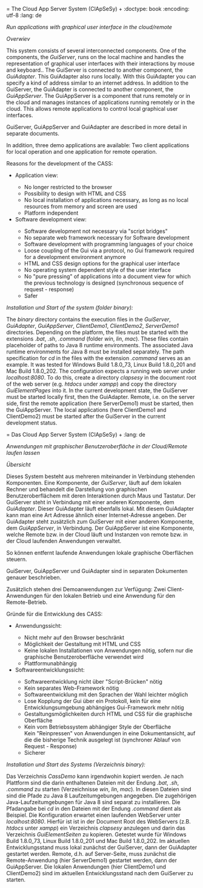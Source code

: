 = The Cloud App Server System (ClApSeSy) +
:doctype: book
:encoding: utf-8
:lang: de

*Run applications with graphical user interface in the cloud/remote*


*Overwiev*

This system consists of several interconnected components.
One of the components, the _GuiServer_, runs on the local machine and handles the representation of graphical user interfaces with their interactions by mouse and keyboard..
The GuiServer is connected to another component, the _GuiAdapter_.
This GuiAdapter also runs locally.
With this GuiAdapter you can specify a kind of address similar to an internet address.
In addition to the GuiServer, the GuiAdapter is connected to another component, the _GuiAppServer_.
The GuiAppServer is a component that runs remotely or in the cloud and manages instances of applications running remotely or in the cloud.
This allows remote applications to control local graphical user interfaces.

GuiServer, GuiAppServer and GuiAdapter are described in more detail in separate documents.

In addition, three demo applications are available: Two client applications for local operation and one application for remote operation.

Reasons for the development of the CASS:

<ul>
<li>Application view:</li>
<ul>
<li>No longer restricted to the browser</li>
<li>Possibility to design with HTML and CSS</li>
<li>No local installation of applications necessary, as long as no local resources from memory and screen are used</li>
<li>Platform independent</li>
</ul>
<li>Software development view:</li>
<ul>
<li>Software development not necessary via "script bridges"</li>
<li>No separate web framework necessary for Software development</li>
<li>Software development with programming languages of your choice</li>
<li>Loose coupling of the Gui via a protocol, no Gui framework required for a development environment anymore</li>
<li>HTML and CSS design options for the graphical user interface</li>
<li>No operating system dependent style of the user interface</li>
<li>No "pure pressing" of applications into a document view for which the previous technology is designed (synchronous sequence of request - response)</li>
<li>Safer</li>
</ul>
</ul>


*Installation und Start of the system (folder _binary_):*

The _binary_ directory contains the execution files in the _GuiServer_, _GuiAdapter_, _GuiAppServer_, _ClientDemo1_, _ClientDemo2_, _ServerDemo1_ directories.
Depending on the platform, the files must be started with the extensions _.bat_, _.sh_, _.command_ (folder _win_, _lin_, _mac_).
These files contain placeholder of paths to Java 8 runtime environments.
The associated Java runtime environments for Java 8 must be installed separately.
The path specification for _cd_ in the files with the extension _.command_ serves as an example.
It was tested for Windows Build 1.8.0_73, Linux Build 1.8.0_201 and Mac Build 1.8.0_202.
The configuration expects a running web server under _localhost:8080_.
To do this, create a directory _clapsesy_ in the document root of the web server (e.g. _htdocs_ under _xampp_) and copy the directory _GuiElementPages_ into it.
In the current development state, the GuiServer must be started locally first, then the GuiAdapter. Remote, i.e. on the server side, first the remote application (here ServerDemo1) must be started, then the GuiAppServer. The local applications (here ClientDemo1 and ClientDemo2) must be started after the GuiServer in the current development status.



= Das Cloud App Server System (ClApSeSy) +
:lang: de

*Anwendungen mit graphischer Benutzeroberfläche in der Cloud/Remote laufen lassen*


*Übersicht*

Dieses System besteht aus mehreren miteinander in Verbindung stehenden Komponenten.
Eine Komponente, der _GuiServer_, läuft auf dem lokalen Rechner und behandelt die Darstellung von graphischen Benutzeroberflächem mit deren Interaktionen durch Maus und Tastatur.
Der GuiServer steht in Verbindung mit einer anderen Komponente, dem _GuiAdapter_.
Dieser GuiAdapter läuft ebenfalls lokal.
Mit diesem GuiAdapter kann man eine Art Adresse ähnlich einer Internet-Adresse angeben.
Der GuiAdapter steht zusätzlich zum GuiServer mit einer anderen Komponente, dem _GuiAppServer_, in Verbindung.
Der GuiAppServer ist eine Komponente, welche Remote bzw. in der Cloud läuft und Instanzen von remote bzw. in der Cloud laufenden Anwendungen verwaltet.

So können entfernt laufende Anwendungen lokale graphische Oberflächen steuern.

GuiServer, GuiAppServer und GuiAdapter sind in separaten Dokumenten genauer beschrieben.

Zusätzlich stehen drei Demoanwendungen zur Verfügung: Zwei Client-Anwendungen für den lokalen Betrieb und eine Anwendung für den Remote-Betrieb.

Gründe für die Entwicklung des CASS:

<ul>
<li>Anwendungssicht:</li>
<ul>
<li>Nicht mehr auf den Browser beschränkt</li>
<li>Möglichkeit der Gestaltung mit HTML und CSS</li>
<li>Keine lokalen Installationen von Anwendungen nötig, sofern nur die graphische Benutzeroberfläche verwendet wird</li>
<li>Plattformunabhängig</li>
</ul>
<li>Softwareentwicklungssicht:</li>
<ul>
<li>Softwareentwicklung nicht über "Script-Brücken" nötig</li>
<li>Kein separates Web-Framework nötig</li>
<li>Softwareentwicklung mit den Sprachen der Wahl leichter möglich</li>
<li>Lose Kopplung der Gui über ein Protokoll, kein für eine Entwicklungsumgebung abhängiges Gui-Framework mehr nötig</li>
<li>Gestaltungsmöglichkeiten durch HTML und CSS für die graphische Oberfläche</li>
<li>Kein vom Betriebssystem abhängiger Style der Oberfläche</li>
</li>Kein "Reinpressen" von Anwendungen in eine Dokumentansicht, auf die die bisherige Technik ausgelegt ist (synchroner Ablauf von Request - Response)</li>
<li>Sicherer</li>
</ul>
</ul>

*Installation und Start des Systems (Verzeichnis _binary_):*

Das Verzeichnis _CassDemo_ kann irgendwohin kopiert werden.
Je nach Plattform sind die darin enthaltenen Dateien mit der Endung _.bat_, _.sh_, _.command_ zu starten (Verzeichnisse _win_, _lin_, _mac_).
In diesen Dateien sind sind  die Pfade zu Java 8 Laufzeitumgebungen angegeben.
Die zugehörigen Java-Laufzeitumgebungen für Java 8 sind separat zu installieren.
Die Pfadangabe bei _cd_ in den Dateien mit der Endung _.command_ dient als Beispiel.
Die Konfiguration erwartet einen laufenden WebServer unter _localhost:8080_.
Hierfür ist ist in der Document Root des WebServers (z.B. _htdocs_ unter _xampp_) ein Verzeichnis _clapsesy_ anzulegen und darin das Verzeichnis _GuiElementSeiten_ zu kopieren.
Getestet wurde für Windows Build 1.8.0_73, Linux Build 1.8.0_201 und Mac Build 1.8.0_202.
Im aktuellen Entwicklungsstand muss lokal zunächst der GuiServer, dann der GuiAdapter gestartet werden. Remote, d.h. auf Server-Seite, muss zunächst die Remote-Anwendung (hier ServerDemo1) gestartet werden, dann der GuiAppServer. Die lokalen Anwendungen (hier ClientDemo1 und ClientDemo2) sind im aktuellen Entwicklungsstand nach dem GuiServer zu starten.
